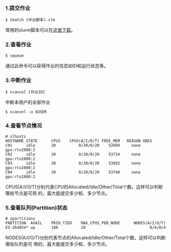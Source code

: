 ### 1.提交作业

    $ sbatch [作业脚本].slm

常用的slurm脚本可以在[这里下载](常用slurm脚本)。

### 2.查看作业

    $ squeue

通过此命令可以获得作业的信息如ID和运行状态等。

### 3.中断作业

    $ scancel [作业ID]

中断本用户的全部作业

    $ scancel -u $USER

### 4.查看节点情况

    # slhosts
    HOSTNAME STATE      CPUS    CPUS(A/I/O/T) FREE_MEM   REASON GRES
    C01      idle       20          0/20/0/20    52609     none gpu:rtx2080:2
    C02      idle       20          0/20/0/20    53734     none gpu:rtx2080:2
    C03      idle       20          0/20/0/20    53692     none gpu:rtx2080:2
    C04      idle       20          0/20/0/20    53740     none gpu:rtx2080:2

CPUS(A/I/O/T)分别代表CPU的Allocated/Idle/Other/Total个数。这样可以判断哪些节点是可用
的，最大能提交多少核、多少节点。

### 5.查看队列(Partition)状态

    # spartitions
    PARTITION  AVAIL    PRIO_TIER    MAX_CPUS_PER_NODE      NODES(A/I/O/T)
    E5-2640V4* up       100          20                            0/4/0/4

NODES(A/I/O/T)分别代表节点的Allocated/Idle/Other/Total个数。这样可以判断哪些队列是可
用的，最大能提交多少核、多少节点。
